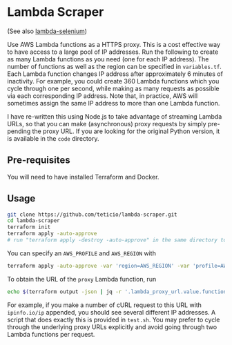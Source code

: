 # Lambda Scraper

(See also [lambda-selenium](https://github.com/teticio/lambda-selenium))

Use AWS Lambda functions as a HTTPS proxy. This is a cost effective way to have access to a large pool of IP addresses. Run the following to create as many Lambda functions as you need (one for each IP address). The number of functions as well as the region can be specified in `variables.tf`. Each Lambda function changes IP address after approximately 6 minutes of inactivity. For example, you could create 360 Lambda functions which you cycle through one per second, while making as many requests as possible via each corresponding IP address. Note that, in practice, AWS will sometimes assign the same IP address to more than one Lambda function.

I have re-written this using Node.js to take advantage of streaming Lambda URLs, so that you can make (asynchronous) proxy requests by simply pre-pending the proxy URL. If you are looking for the original Python version, it is available in the `code` directory.

## Pre-requisites

You will need to have installed Terraform and Docker.

## Usage

```bash
git clone https://github.com/teticio/lambda-scraper.git
cd lambda-scraper
terraform init
terraform apply -auto-approve
# run "terraform apply -destroy -auto-approve" in the same directory to tear all this down again
```

You can specify an `AWS_PROFILE` and `AWS_REGION` with

```bash
terraform apply -auto-approve -var 'region=AWS_REGION' -var 'profile=AWS_PROFILE'
```

To obtain the URL of the `proxy` Lambda function, run

```bash
echo $(terraform output -json | jq -r '.lambda_proxy_url.value.function_url')
```

For example, if you make a number of cURL request to this URL with `ipinfo.io/ip` appended, you should see several different IP addresses. A script that does exactly this is provided in `test.sh`. You may prefer to cycle through the underlying proxy URLs explicitly and avoid going through two Lambda functions per request.

